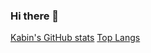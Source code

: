 ### Hi there 👋

<!--
**kabinnam/kabinnam** is a ✨ _special_ ✨ repository because its `README.md` (this file) appears on your GitHub profile.

Here are some ideas to get you started:

- 🔭 I’m currently working on ...
- 🌱 I’m currently learning ...
- 👯 I’m looking to collaborate on ...
- 🤔 I’m looking for help with ...
- 💬 Ask me about ...
- 📫 How to reach me: ...
- 😄 Pronouns: ...
- ⚡ Fun fact: ...
-->

[Kabin's GitHub stats](https://github-readme-stats.vercel.app/api?username=kabinnam&count_private=true&show_icons=true&theme=radical)
[Top Langs](https://github-readme-stats.vercel.app/api/top-langs/?username=kabinnam)
